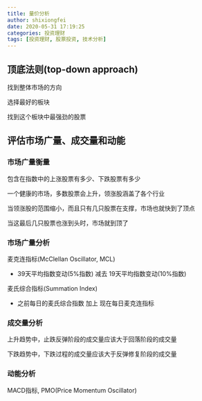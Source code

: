 ```yaml
---
title: 量价分析
author: shixiongfei
date: 2020-05-31 17:19:25
categories: 投资理财
tags: [投资理财, 股票投资, 技术分析]
---
```


## 顶底法则(top-down approach)

找到整体市场的方向

选择最好的板块

找到这个板块中最强劲的股票

## 评估市场广量、成交量和动能

### 市场广量衡量

包含在指数中的上涨股票有多少、下跌股票有多少

一个健康的市场，多数股票会上升，领涨股涵盖了各个行业

当领涨股的范围缩小，而且只有几只股票在支撑，市场也就快到了顶点

当这最后几只股票也涨到头时，市场就到顶了

### 市场广量分析

麦克连指标(McClellan Oscillator, MCL)

- 39天平均指数变动(5%指数) 减去 19天平均指数变动(10%指数)

麦氏综合指标(Summation Index)

- 之前每日的麦氏综合指数 加上 现在每日麦克连指标

### 成交量分析

上升趋势中，止跌反弹阶段的成交量应该大于回落阶段的成交量

下跌趋势中，下跌过程的成交量应该大于反弹修复阶段的成交量

### 动能分析

MACD指标, PMO(Price Momentum Oscillator)
